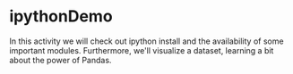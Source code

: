# ipythonDemo
In this activity we will check out ipython install and the availability of some important modules. Furthermore, we'll visualize a dataset, learning a bit about the power of Pandas.
